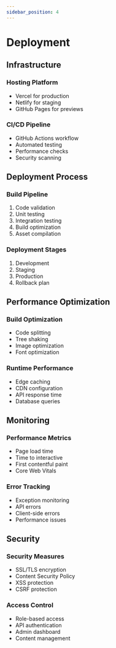 ```yaml
---
sidebar_position: 4
---
```


# Deployment

## Infrastructure

### Hosting Platform
- Vercel for production
- Netlify for staging
- GitHub Pages for previews

### CI/CD Pipeline
- GitHub Actions workflow
- Automated testing
- Performance checks
- Security scanning

## Deployment Process

### Build Pipeline
1. Code validation
2. Unit testing
3. Integration testing
4. Build optimization
5. Asset compilation

### Deployment Stages
1. Development
2. Staging
3. Production
4. Rollback plan

## Performance Optimization

### Build Optimization
- Code splitting
- Tree shaking
- Image optimization
- Font optimization

### Runtime Performance
- Edge caching
- CDN configuration
- API response time
- Database queries

## Monitoring

### Performance Metrics
- Page load time
- Time to interactive
- First contentful paint
- Core Web Vitals

### Error Tracking
- Exception monitoring
- API errors
- Client-side errors
- Performance issues

## Security

### Security Measures
- SSL/TLS encryption
- Content Security Policy
- XSS protection
- CSRF protection

### Access Control
- Role-based access
- API authentication
- Admin dashboard
- Content management 